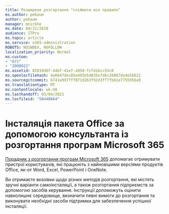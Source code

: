 ```yaml
---
title: Розширене розгортання "спіймати все правило"
ms.author: pebaum
author: pebaum
manager: mnirkhe
ms.date: 04/21/2020
audience: ITPro
ms.topic: article
ms.service: o365-administration
ROBOTS: NOINDEX, NOFOLLOW
localization_priority: Normal
ms.custom:
- "871"
- "2000022"
ms.assetid: 82019d6f-44bf-41ef-a950-fcfd1bcc55c0
ms.openlocfilehash: 4a6647dec85e495b54835e7d6c26807da4e5b621
ms.sourcegitcommit: 6741a997fff871d263f92d3ff7fb61e7755956a9
ms.translationtype: MT
ms.contentlocale: uk-UA
ms.lasthandoff: 03/04/2021
ms.locfileid: "50448664"
---
```

# <a name="install-office-with-the-microsoft-365-apps-deployment-advisor"></a>Інсталяція пакета Office за допомогою консультанта із розгортання програм Microsoft 365

[Порадник з розгортання програм Microsoft 365](https://admin.microsoft.com/adminportal/home) допомагає отримувати пристрої користувачів, які працюють з найновішими версіями продуктів Office, як-от Word, Excel, PowerPoint і OneNote.
  
Ви отримаєте вказівки щодо різних методів розгортання, які містять зручні варіанти самоінсталяції, а також розгортання підприємств за допомогою засобів керування. Інструкції допоможуть оцінити навколишнє середовище, визначити певні вимоги до розгортання та виконувати необхідні засоби підтримки для забезпечення успішної інсталяції.
  